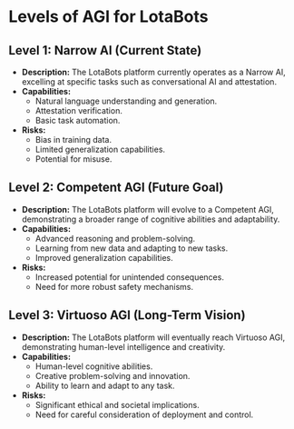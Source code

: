 # Levels of AGI for LotaBots

## Level 1: Narrow AI (Current State)

-   **Description:** The LotaBots platform currently operates as a Narrow AI, excelling at specific tasks such as conversational AI and attestation.
-   **Capabilities:**
    -   Natural language understanding and generation.
    -   Attestation verification.
    -   Basic task automation.
-   **Risks:**
    -   Bias in training data.
    -   Limited generalization capabilities.
    -   Potential for misuse.

## Level 2: Competent AGI (Future Goal)

-   **Description:** The LotaBots platform will evolve to a Competent AGI, demonstrating a broader range of cognitive abilities and adaptability.
-   **Capabilities:**
    -   Advanced reasoning and problem-solving.
    -   Learning from new data and adapting to new tasks.
    -   Improved generalization capabilities.
-   **Risks:**
    -   Increased potential for unintended consequences.
    -   Need for more robust safety mechanisms.

## Level 3: Virtuoso AGI (Long-Term Vision)

-   **Description:** The LotaBots platform will eventually reach Virtuoso AGI, demonstrating human-level intelligence and creativity.
-   **Capabilities:**
    -   Human-level cognitive abilities.
    -   Creative problem-solving and innovation.
    -   Ability to learn and adapt to any task.
-   **Risks:**
    -   Significant ethical and societal implications.
    -   Need for careful consideration of deployment and control. 